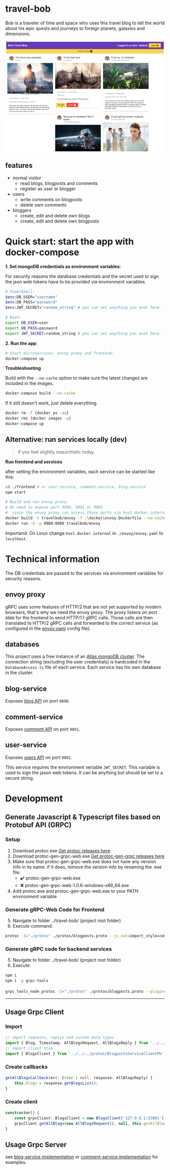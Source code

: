# travel-bob

Bob is a traveler of time and space who uses this travel blog to tell the world about his epic quests and journeys to foreign planets, galaxies and dimensions.

![](travelbob.png)

## features
- normal visitor
    - read blogs, blogposts and comments
    - register as user or blogger
- users
    - write comments on blogposts
    - delete own comments
- bloggers
    - create, edit and delete own blogs
    - create, edit and delete own blogposts

# Quick start: start the app with docker-compose

**1. Set mongoDB credentials as environment variables**:

For security reasons the database credentials and the secret used to sign the json web tokens have to be provided via environment variables.

```sh
# PowerShell:
$env:DB_USER="username"
$env:DB_PASS="password"
$env:JWT_SECRET="random_string" # you can set anything you wnat here.
```
```sh
# Bash:
export DB_USER=user
export DB_PASS=password
export JWT_SECRET=random_string # you can set anything you wnat here.
```

**2. Run the app**:
```sh
# Start microservices, envoy proxy and frontend:
docker-compose up
```

**Troubleshooting**

Build with the `--no-cache` option to make sure the latest changes are included in the images.
```sh
docker-compose build --no-cache
```
If it still doesn't work, just delete everything.
```sh
docker rm -f (docker ps -aq)
docker rmi (docker images -q)
docker-compose up
```

## Alternative: run services locally (dev)

> If you feel slightly masochistic today.

**Run frontend and services**

after setting the environment variables, each service can be started like this:
```sh
cd ./frontend # or user-service, comment-service, blog-service
npm start
```
```sh
# Build and run envoy proxy.
# No need to expose port 9090, 9091 or 9092
#  since the envoy proxy can access those ports via host.docker.internal
docker build -t travelbob/envoy -f .\docker\envoy.Dockerfile --no-cache .
docker run -d -p 8080:8080 travelbob/envoy
```
Importand: On Linux change `host.docker.internal` in `./envoy/envoy.yaml` to `localhost`.

# Technical information

The DB credentials are passed to the services via environment variables for security reasons.

## envoy proxy

gRPC uses some features of HTTP/2 that are not yet supported by modern browsers, that's why we need the envoy proxy.
The proxy listens on port `8080` for the frontend to send HTTP/1.1 gRPC calls. Those calls are then translated to HTTP/2 gRPC calls and forwarded to the correct service (as configured in the [envoy.yaml](https://github.com/Jackle1996/travel-bob/blob/master/envoy/envoy.yaml) config file).

## databases

This project uses a free instance of an [Atlas mongoDB cluster](https://www.mongodb.com/cloud). The connection string (excluding the user credentials) is hardcoded in the `DatabaseAccess.ts` file of each service. Each service has his own database in the cluster.

## blog-service

Exposes [blog API](https://github.com/Jackle1996/travel-bob/blob/master/protos/blogposts.proto) on port `9090`.

## comment-service

Exposes [comment API](https://github.com/Jackle1996/travel-bob/blob/master/protos/comments.proto) on port `9091`.

## user-service

Exposes [users API](https://github.com/Jackle1996/travel-bob/blob/master/protos/users.proto) on port `9092`.

This service requires the environment veriable `JWT_SECRET`. This variable is used to sign the jason web tokens. It can be anything but should be set to a secure string.


# Development

## Generate Javascript & Typescript files based on Protobuf API (GRPC)
### Setup
1. Download protoc.exe [Get protoc releases here](https://github.com/protocolbuffers/protobuf/releases)
2. Download protoc-gen-grpc-web.exe [Get protoc-gen-grpc releases here](https://github.com/grpc/grpc-web/releases)
3. Make sure that protoc-gen-grpc-web.exe does not have any version info in its name. if it does, remove the version info by renaming the .exe file:
    - :heavy_check_mark: protoc-gen-grpc-web.exe
    - :x: protoc-gen-grpc-web-1.0.6-windows-x86_64.exe
4. Add protoc.exe and protoc-gen-grpc-web.exe to your PATH environment variable

### Generate gRPC-Web Code for Frontend
5. Navigate to folder ../travel-bob/ (project root folder)
6. Execute command:

```bash
protoc -I="./protos" ./protos/blogposts.proto --js_out=import_style=commonjs:./api/grpc-web-ts --grpc-web_out=import_style=typescript,mode=grpcwebtext:./api/grpc-web-ts
```

### Generate gRPC code for backend services
5. Navigate to folder ../travel-bob/ (project root folder)
6. Execute:

```bash
npm i
npm i -g grpc-tools

grpc_tools_node_protoc -I="./protos" ./protos/blogposts.proto --plugin=protoc-gen-ts=$($(Get-Location).ToString())/node_modules/.bin/protoc-gen-ts.cmd --grpc_out=./api/grpc-ts --js_out=import_style=commonjs:./api/grpc-ts --ts_out=./api/grpc-ts
```

-----------------------------

## Usage Grpc Client
### Import
```ts
// import requests, replys and custom data types
import { Blog, Timestamp, AllBlogsRequest, AllBlogsReply } from '../../../protos/blogposts_pb';
// import client stub
import { BlogsClient } from '../../../protos/BlogpostsServiceClientPb';
```

### Create callbacks
```ts
getAllBlogsCallback(err: Error | null, response: AllBlogsReply) {
    this.blogs = response.getBlogsList();
}
```

### Create client
```ts
constructor() {
    const grpcClient: BlogsClient = new BlogsClient('127.0.0.1:53001');
    grpcClient.getAllBlogs(new AllBlogsRequest(), null, this.getAllBlogsCallback);
}
```

## Usage Grpc Server

see [blog-service implementation](https://github.com/Jackle1996/travel-bob/blob/master/blog-service/src/GrpcServer.ts) or [comment-service implementation](https://github.com/Jackle1996/travel-bob/blob/master/comment-service/src/GrpcServer.ts) for examples.
